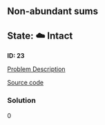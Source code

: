 ## Non-abundant sums

## State: :cloud: **Intact**

**ID: 23**

[Problem Description](https://projecteuler.net/problem=23)

[Source code](main.cpp)

### Solution
0